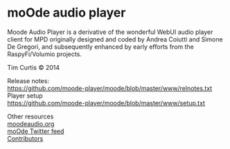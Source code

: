 # moOde audio player

Moode Audio Player is a derivative of the wonderful WebUI audio player client for MPD originally designed and coded by Andrea Coiutti and Simone De Gregori, and subsequently enhanced by early efforts from the RaspyFi/Volumio projects.

Tim Curtis © 2014

Release notes:<br>
<a href="https://github.com/moode-player/moode/blob/master/www/relnotes.txt" target="_blank">https://github.com/moode-player/moode/blob/master/www/relnotes.txt</a><br>
Player setup<br>
<a href="https://github.com/moode-player/moode/blob/master/www/relnotes.txt" target="_blank">https://github.com/moode-player/moode/blob/master/www/setup.txt</a><br>

Other resources<br>
<a href="http://moodeaudio.org" target="_blank">moodeaudio.org</a><br>
<a href="http://twitter.com/MoodeAudio" target="_blank">moOde Twitter feed</a><br>
<a href="http://moodeaudio.org/docs/CONTRIBS.html" target="_blank">Contributors</a><br>
